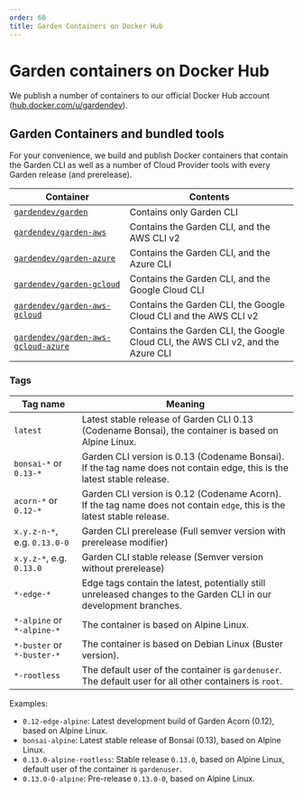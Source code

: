 ```yaml
---
order: 60
title: Garden Containers on Docker Hub
---
```


# Garden containers on Docker Hub

We publish a number of containers to our official Docker Hub account ([hub.docker.com/u/gardendev](https://hub.docker.com/u/gardendev)).

## Garden Containers and bundled tools

For your convenience, we build and publish Docker containers that contain the Garden CLI as well as a number of Cloud Provider tools with every Garden release (and prerelease).

| Container                         | Contents                                                         |
|-----------------------------------|------------------------------------------------------------------|
| [`gardendev/garden`](https://hub.docker.com/r/gardendev/garden) | Contains only Garden CLI                                         |
| [`gardendev/garden-aws`](https://hub.docker.com/r/gardendev/garden-aws) | Contains the Garden CLI, and the AWS CLI v2                      |
| [`gardendev/garden-azure`](https://hub.docker.com/r/gardendev/garden-azure) | Contains the Garden CLI, and the Azure CLI                       |
| [`gardendev/garden-gcloud`](https://hub.docker.com/r/gardendev/garden-gcloud) | Contains the Garden CLI, and the Google Cloud CLI                |
| [`gardendev/garden-aws-gcloud`](https://hub.docker.com/r/gardendev/garden-aws-gcloud) | Contains the Garden CLI, the Google Cloud CLI and the AWS CLI v2 |
| [`gardendev/garden-aws-gcloud-azure`](https://hub.docker.com/r/gardendev/garden-aws-gcloud-azure) | Contains the Garden CLI, the Google Cloud CLI, the AWS CLI v2, and the Azure CLI |

### Tags

| Tag name                          | Meaning                                                          |
|-----------------------------------|------------------------------------------------------------------|
| `latest`                          | Latest stable release of Garden CLI 0.13 (Codename Bonsai), the container is based on Alpine Linux.
| `bonsai-*` or `0.13-*`             | Garden CLI version is 0.13 (Codename Bonsai). If the tag name does not contain edge, this is the latest stable release. |
| `acorn-*` or `0.12-*`              | Garden CLI version is 0.12 (Codename Acorn). If the tag name does not contain `edge`, this is the latest stable release. |
| `x.y.z-n-*`, e.g. `0.13.0-0`      | Garden CLI prerelease (Full semver version with prerelease modifier) |
| `x.y.z-*`, e.g. `0.13.0`          | Garden CLI stable release (Semver version without prerelease)    |
| `*-edge-*`                        | Edge tags contain the latest, potentially still unreleased changes to the Garden CLI in our development branches. |
| `*-alpine` or `*-alpine-*`        | The container is based on Alpine Linux. |
| `*-buster` or `*-buster-*`        | The container is based on Debian Linux (Buster version). |
| `*-rootless`                      | The default user of the container is `gardenuser`. The default user for all other containers is `root`. |

Examples:
- `0.12-edge-alpine`: Latest development build of Garden Acorn (0.12), based on Alpine Linux.
- `bonsai-alpine`: Latest stable release of Bonsai (0.13), based on Alpine Linux.
- `0.13.0-alpine-rootless`: Stable release `0.13.0`, based on Alpine Linux, default user of the container is `gardenuser`.
- `0.13.0-0-alpine`: Pre-release `0.13.0-0`, based on Alpine Linux.
